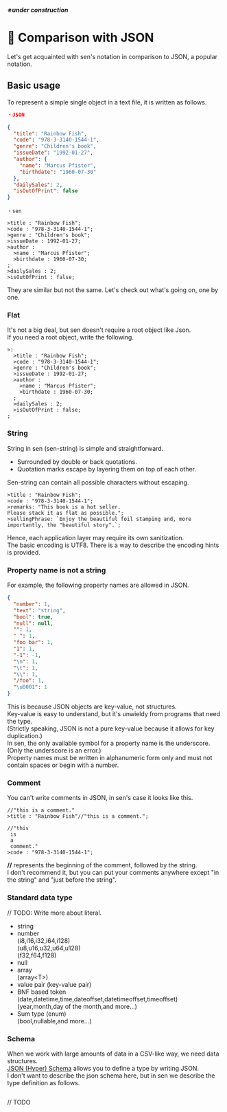 ***※under construction***

# 👀 Comparison with JSON
Let's get acquainted with sen's notation in comparison to JSON, a popular notation.
## Basic usage
To represent a simple single object in a text file, it is written as follows.

```JSON
・JSON

{
  "title": "Rainbow Fish",
  "code": "978-3-3140-1544-1",
  "genre": "Children's book",
  "issueDate": "1992-01-27",
  "author": {
    "name": "Marcus Pfister",
    "birthdate": "1960-07-30"
  },
  "dailySales": 2,
  "isOutOfPrint": false
}
```
```sen
・sen

>title : "Rainbow Fish";
>code : "978-3-3140-1544-1";
>genre : "Children's book";
>issueDate : 1992-01-27;
>author :
  >name : "Marcus Pfister";
  >birthdate : 1960-07-30;
;
>dailySales : 2;
>isOutOfPrint : false;
```
They are similar but not the same. Let's check out what's going on, one by one.
### Flat
It's not a big deal, but sen doesn't require a root object like Json.  
If you need a root object, write the following.
```sen
>:
  >title : "Rainbow Fish";
  >code : "978-3-3140-1544-1";
  >genre : "Children's book";
  >issueDate : 1992-01-27;
  >author :
    >name : "Marcus Pfister";
    >birthdate : 1960-07-30;
  ;
  >dailySales : 2;
  >isOutOfPrint : false;
;
```
### String
String in sen (sen-string) is simple and straightforward.  
- Surrounded by double or back quotations.  
- Quotation marks escape by layering them on top of each other.  

Sen-string can contain all possible characters without escaping.  
```sen
>title : "Rainbow Fish";
>code : "978-3-3140-1544-1";
>remarks: "This book is a hot seller.
Please stack it as flat as possible.";
>sellingPhrase: `Enjoy the beautiful foil stamping and, more importantly, the "beautiful story".`;
```
Hence, each application layer may require its own sanitization.  
The basic encoding is UTF8. There is a way to describe the encoding hints is provided.  
### Property name is not a string
For example, the following property names are allowed in JSON.  
```JSON
{
  "number": 1,
  "text": "string",
  "bool": true,
  "null": null,
  "": 1,
  " ": 1,
  "foo bar": 1,
  "1": 1,
  "-1": -1,
  "\n": 1,
  "\t": 1,
  "\\": 1,
  "/foo": 1,
  "\u0001": 1
}
```
This is because JSON objects are key-value, not structures.  
Key-value is easy to understand, but it's unwieldy from programs that need the type.  
(Strictly speaking, JSON is not a pure key-value because it allows for key duplication.)  
In sen, the only available symbol for a property name is the underscore. (Only the underscore is an error.)  
Property names must be written in alphanumeric form only and must not contain spaces or begin with a number.  
### Comment
You can't write comments in JSON, in sen's case it looks like this.
```sen
//"this is a comment."
>title : "Rainbow Fish"//"this is a comment.";

//"this
 is 
 a 
 comment."
>code : "978-3-3140-1544-1";
```
**//** represents the beginning of the comment, followed by the string.  
I don't recommend it, but you can put your comments anywhere except "in the string" and "just before the string".  

### Standard data type
// TODO: Write more about literal.
- string
- number  
(i8,i16,i32,i64,i128)  
(u8,u16,u32,u64,u128)  
(f32,f64,f128)  
- null
- array  
(array&lt;T&gt;)
- value pair
(key-value pair)
- BNF based token
(date,datetime,time,dateoffset,datetimeoffset,timeoffset)  
(year,month,day of the month,and more...)  
- Sum type (enum)  
(bool,nullable,and more...)
### Schema
When we work with large amounts of data in a CSV-like way, we need data structures.  
[JSON (Hyper) Schema](https://json-schema.org/) allows you to define a type by writing JSON.  
I don't want to describe the json schema here, but in sen we describe the type definition as follows.  
```sen

```

// TODO





